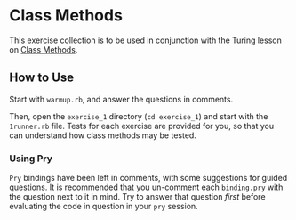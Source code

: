 <!-- Updated 12/13/2022 -->

# Class Methods

This exercise collection is to be used in conjunction with the Turing lesson on [Class Methods](https://backend.turing.edu/module1/lessons/class_methods).

## How to Use
Start with `warmup.rb`, and answer the questions in comments.

Then, open the `exercise_1` directory (`cd exercise_1`) and start with the `1runner.rb` file.
Tests for each exercise are provided for you, so that you can understand how class methods may be tested.


### Using Pry
`Pry` bindings have been left in comments, with some suggestions for guided questions. It is recommended that you un-comment each `binding.pry` with the question next to it in mind. Try to answer that question *first* before evaluating the code in question in your `pry` session.
